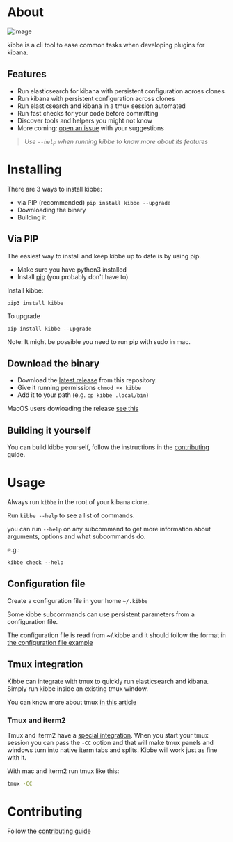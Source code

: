 # About

![image](https://user-images.githubusercontent.com/227916/125775833-cb2ceb2a-07bd-4eea-888b-ba05c3b41f0c.png)

kibbe is a cli tool to ease common tasks when developing plugins for kibana.

## Features

* Run elasticsearch for kibana with persistent configuration across clones
* Run kibana with persistent configuration across clones
* Run elasticsearch and kibana in a tmux session automated
* Run fast checks for your code before committing
* Discover tools and helpers you might not know
* More coming: [open an issue](https://github.com/academo/kibbe/issues/new) with your suggestions

> *Use `--help` when running kibbe to know more about its features*

# Installing

There are 3 ways to install kibbe:

* via PIP (recommended) `pip install kibbe --upgrade`
* Downloading the binary
* Building it

## Via PIP

The easiest way to install and keep kibbe up to date is by using pip.

- Make sure you have python3 installed
- Install [pip](https://pip.pypa.io/en/stable/installing/) (you probably don't have to)

Install kibbe:

`pip3 install kibbe`

To upgrade

`pip install kibbe --upgrade`

Note: It might be possible you need to run pip with sudo in mac.

## Download the binary

- Download the [latest release](https://github.com/academo/kibbe/releases) from this repository.
- Give it running permissions `chmod +x kibbe`
- Add it to your path (e.g. `cp kibbe .local/bin`)

MacOS users dowloading the release [see this](docs/mac_issue.md)

## Building it yourself

You can build kibbe yourself, follow the instructions in the [contributing](CONTRIBUTING.md) guide.

# Usage

Always run `kibbe` in the root of your kibana clone.

Run `kibbe --help` to see a list of commands.

you can run `--help` on any subcommand to get more information about arguments, options and what subcommands do.

e.g.:

`kibbe check --help`

## Configuration file

Create a configuration file in your home `~/.kibbe`

Some kibbe subcommands can use persistent parameters from a configuration file.

The configuration file is read from ~/.kibbe and it should follow the format in [the configuration file example](https://github.com/academo/kibbe/blob/master/kibbe-conf-example)

## Tmux integration

Kibbe can integrate with tmux to quickly run elasticsearch and kibana. Simply run kibbe inside an existing tmux window.

You can know more about tmux [in this article](https://linuxize.com/post/getting-started-with-tmux/)

### Tmux and iterm2

Tmux and iterm2 have a [special integration](https://iterm2.com/documentation-tmux-integration.html). When you start your tmux session you can pass the `-CC` option and that will make tmux panels and windows turn into native iterm tabs and splits. Kibbe will work just as fine with it.

With mac and iterm2 run tmux like this:
```bash
tmux -CC
```

# Contributing

Follow the [contributing guide](CONTRIBUTING.md)
